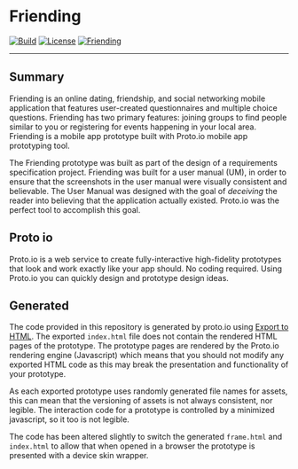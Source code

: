 # Friending
[![Build][build-badge]][build-link]
[![License][license-badge]][license-link]
[![Friending][friending-badge]][friending-link]

---

## Summary 

Friending is an online dating, friendship, and social networking mobile application that features user-created questionnaires and multiple choice questions. Friending has two primary features: joining groups to find people similar to you or registering for events happening in
your local area.  Friending is a mobile app prototype built with Proto.io mobile app prototyping tool.

The Friending prototype was built as part of the design of a requirements specification project.  Friending was built for a user manual (UM), in order to ensure that the screenshots in the user manual were visually consistent and believable.
The User Manual was designed with the goal of _deceiving_ the reader into believing that the application actually existed.  Proto.io was the perfect tool to accomplish this goal.

## Proto io

Proto.io is a web service to create fully-interactive high-fidelity prototypes that look and work exactly like your app should. No coding required.  Using Proto.io you can quickly design and prototype design ideas.  

## Generated

The code provided in this repository is generated by proto.io using [Export to HTML](https://support.proto.io/hc/en-us/articles/220705787-Sharing-and-Collaboration-Exporting-and-downloading-offline).  The exported `index.html` file does not contain the rendered HTML pages of the prototype. The prototype pages are rendered by the Proto.io rendering engine (Javascript) which means that you should not modify any exported HTML code as this may break the presentation and functionality of your prototype.

As each exported prototype uses randomly generated file names for assets, this can mean that the versioning of assets is not always consistent, nor legible.  The interaction code for a prototype is controlled by a minimized javascript, so it too is not legible.

The code has been altered slightly to switch the generated `frame.html` and `index.html` to allow that when opened in a browser the prototype is presented with a device skin wrapper.

[build-badge]: https://gitlab.com/jrbeverly-friending/friending/badges/master/build.svg
[build-link]: https://gitlab.com/jrbeverly-friending/friending/commits/master

[license-badge]: https://img.shields.io/badge/license-MIT-blue.svg?maxAge=2592000
[license-link]: LICENSE

[friending-badge]: https://img.shields.io/badge/friending-view-blue.svg?maxAge=2592000
[friending-link]: https://jrbeverly-friending.gitlab.io/friending